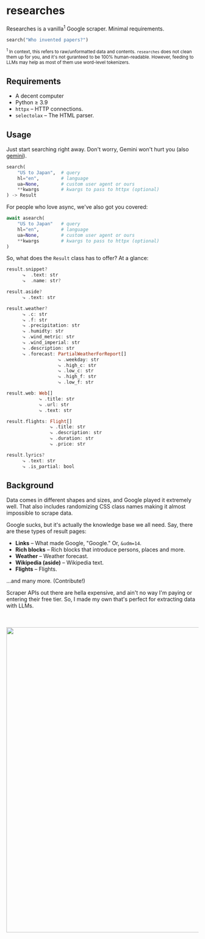 # researches
Researches is a vanilla<sup>1</sup> Google scraper. Minimal requirements.

```python
search("Who invented papers?")
```

<sub><sup>1</sup> In context, this refers to raw/unformatted data and contents. `researches` does not clean them up for you, and it's not guranteed to be 100% human-readable. However, feeding to LLMs may help as most of them use word-level tokenizers.</sub>

## Requirements
- A decent computer
- Python ≥ 3.9
- `httpx` – HTTP connections.
- `selectolax` – The HTML parser.

## Usage
Just start searching right away. Don't worry, Gemini won't hurt you (also [gemini](https://preview.redd.it/l-gemini-lmao-v0-6a6q0pl4ac2d1.png?auto=webp&s=31cd6b33329d895501d727e6346153bc2a3ea1d6)).

```python
search(
    "US to Japan",  # query
    hl="en",        # language
    ua=None,        # custom user agent or ours
    **kwargs        # kwargs to pass to httpx (optional)
) -> Result
```

For people who love async, we've also got you covered:
```python
await asearch(
    "US to Japan"   # query
    hl="en",        # language
    ua=None,        # custom user agent or ours
    **kwargs        # kwargs to pass to httpx (optional)
)
```

So, what does the `Result` class has to offer? At a glance:
```haskell
result.snippet?
      ⤷  .text: str
      ⤷  .name: str?

result.aside?
      ⤷ .text: str

result.weather?
      ⤷ .c: str
      ⤷ .f: str
      ⤷ .precipitation: str
      ⤷ .humidty: str
      ⤷ .wind_metric: str
      ⤷ .wind_imperial: str
      ⤷ .description: str
      ⤷ .forecast: PartialWeatherForReport[]
                   ⤷ .weekday: str
                   ⤷ .high_c: str
                   ⤷ .low_c: str
                   ⤷ .high_f: str
                   ⤷ .low_f: str

result.web: Web[]
            ⤷ .title: str
            ⤷ .url: str
            ⤷ .text: str

result.flights: Flight[]
                ⤷ .title: str
                ⤷ .description: str
                ⤷ .duration: str
                ⤷ .price: str

result.lyrics?
      ⤷ .text: str
      ⤷ .is_partial: bool
```

## Background
Data comes in different shapes and sizes, and Google played it extremely well. That also includes randomizing CSS class names making it almost impossible to scrape data.

Google sucks, but it's actually the knowledge base we all need. Say, there are these types of result pages:
- **Links** – What made Google, "Google." Or, `&udm=14`.
- **Rich blocks** – Rich blocks that introduce persons, places and more.
- **Weather** – Weather forecast.
- **Wikipedia (aside)** – Wikipedia text.
- **Flights** – Flights.

...and many more. (Contribute!)

Scraper APIs out there are hella expensive, and ain't no way I'm paying or entering their free tier. So, I made my own that's perfect for extracting data with LLMs.

<br />
<br />

<div align="center">
    <img src="https://github.com/user-attachments/assets/0c2e29fd-ea9b-4078-b210-b966a8dfc976" width="800" />
</div>
